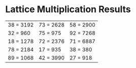 # Lattice Multiplication Results

|   |   |   |
|---|---|---|
| 38 = 3192 | 73 = 2628 | 58 = 2900 |
| 32 = 960 | 75 = 975 | 92 = 7268 |
| 18 = 1278 | 72 = 2376 | 71 = 6887 |
| 78 = 2184 | 17 = 935 | 38 = 380 |
| 89 = 1068 | 42 = 3990 | 27 = 918 |
